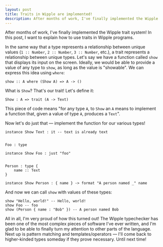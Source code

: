 ```yaml
---
layout: post
title: Traits in Wipple are implemented!
description: After months of work, I've finally implemented the Wipple trait system! In this post, I want to explain how to use traits in Wipple programs.
---
```


After months of work, I've finally implemented the Wipple trait system! In this post, I want to explain how to use traits in Wipple programs.

In the same way that a type represents a relationship between unique values (`1 :: Number`, `2 :: Number`, `3 :: Number`, etc.), a trait represents a relationship between unique types. Let's say we have a function called `show` that displays its input on the screen. Ideally, we would be able to provide a value of any type to `show`, as long as the value is "showable". We can express this idea using `where`:

```wipple
show :: A where (Show A) => A -> ()
```

What is `Show`? That's our trait! Let's define it:

```wipple
Show : A => trait (A -> Text)
```

This piece of code means "for any type `A`, to `Show` an `A` means to implement a function that, given a value of type `A`, produces a `Text`".

Now let's do just that — implement the function for our various types!

```wipple
instance Show Text : it -- text is already text


Foo : type

instance Show Foo : just "foo"


Person : type {
    name :: Text
}

instance Show Person : { name } -> format "A person named _" name
```

And now we can call `show` with values of these types:

```wipple
show "Hello, world!" -- Hello, world!
show Foo -- foo
show (Person { name : "Bob" }) -- A person named Bob
```

All in all, I'm very proud of how this turned out! The Wipple typechecker has been one of the most complex pieces of software I've ever written, and I'm glad to be able to finally turn my attention to other parts of the language. Next up is pattern matching and templates/operators — I'll come back to higher-kinded types someday if they prove necessary. Until next time!
